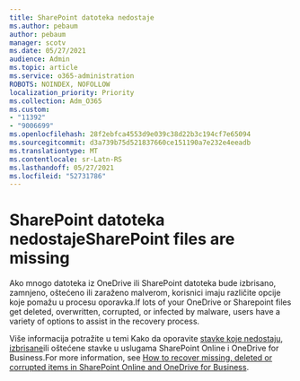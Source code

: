 ```yaml
---
title: SharePoint datoteka nedostaje
ms.author: pebaum
author: pebaum
manager: scotv
ms.date: 05/27/2021
audience: Admin
ms.topic: article
ms.service: o365-administration
ROBOTS: NOINDEX, NOFOLLOW
localization_priority: Priority
ms.collection: Adm_O365
ms.custom:
- "11392"
- "9006699"
ms.openlocfilehash: 28f2ebfca4553d9e039c38d22b3c194cf7e65094
ms.sourcegitcommit: d3a739b75d521837660ce151190a7e232e4eeadb
ms.translationtype: MT
ms.contentlocale: sr-Latn-RS
ms.lasthandoff: 05/27/2021
ms.locfileid: "52731786"
---
```

# <a name="sharepoint-files-are-missing"></a><span data-ttu-id="71fb0-102">SharePoint datoteka nedostaje</span><span class="sxs-lookup"><span data-stu-id="71fb0-102">SharePoint files are missing</span></span>

<span data-ttu-id="71fb0-103">Ako mnogo datoteka iz OneDrive ili SharePoint datoteka bude izbrisano, zamnjeno, oštećeno ili zaraženo malverom, korisnici imaju različite opcije koje pomažu u procesu oporavka.</span><span class="sxs-lookup"><span data-stu-id="71fb0-103">If lots of your OneDrive or Sharepoint files get deleted, overwritten, corrupted, or infected by malware, users have a variety of options to assist in the recovery process.</span></span>

<span data-ttu-id="71fb0-104">Više informacija potražite u temi Kako da oporavite [stavke koje nedostaju, izbrisane](https://go.microsoft.com/fwlink/?linkid=2110774)ili oštećene stavke u uslugama SharePoint Online i OneDrive for Business.</span><span class="sxs-lookup"><span data-stu-id="71fb0-104">For more information, see [How to recover missing, deleted or corrupted items in SharePoint Online and OneDrive for Business](https://go.microsoft.com/fwlink/?linkid=2110774).</span></span>
